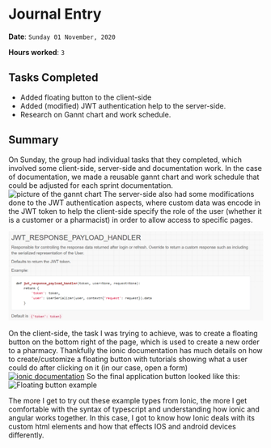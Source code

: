 # Journal Entry

**Date**: `Sunday 01 November, 2020`

**Hours worked**: `3`

## Tasks Completed
- Added floating button to the client-side
- Added (modified) JWT authentication help to the server-side.
- Research on Gannt chart and work schedule.
## Summary
On Sunday, the group had individual tasks that they completed, which involved some client-side, server-side and documentation work. In the case of documentation, we made a reusable gannt chart and work schedule that could be adjusted for each sprint documentation.
![picture of the gannt chart](/images/gannt.png)
The server-side also had some modifications done to the JWT authentication aspects, where custom data was encode in the JWT token to help the client-side specify the role of the user (whether it is a customer or a pharmacist) in order to allow access to specific pages.

[![JWT documentation](./images/jwt.png)](https://jpadilla.github.io/django-rest-framework-jwt/)

On the client-side, the task I was trying to achieve, was to create a floating button on the bottom right of the page, which is used to create a new order to a pharmacy. Thankfully the ionic documentation has much details on how to create/customize a floating button with tutorials showing what a user could do after clicking on it (in our case, open a form)
[![ionic documentation](/images/ion-fab.png)](https://ionicframework.com/docs/api/fab)
So the final application button looked like this:
![Floating button example](/images/floating.png)

The more I get to try out these example types from Ionic, the more I get comfortable with the syntax of typescript and understanding how ionic and angular works together. In this case, I got to know how Ionic deals with its custom html elements and how that effects IOS and android devices differently.